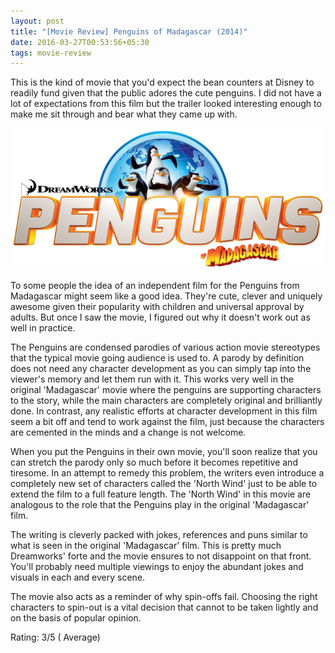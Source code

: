 ```yaml
---
layout: post
title: "[Movie Review] Penguins of Madagascar (2014)"
date: 2016-03-27T00:53:56+05:30
tags: movie-review
---
```


This is the kind of movie that you'd expect the bean counters at Disney to readily fund given that the public adores the cute penguins.
I did not have a lot of expectations from this film but the trailer looked interesting enough to make me sit through and bear what they came up with.

![Penguins of Madagascar (2014)](/img/movie-poster-penguins-of-madagascar-2014.png 'Penguins of Madagascar (2014)')

To some people the idea of an independent film for the Penguins from Madagascar might seem like a good idea.
They're cute, clever and uniquely awesome given their popularity with children and universal approval by adults.
But once I saw the movie, I figured out why it doesn't work out as well in practice.

The Penguins are condensed parodies of various action movie stereotypes that the typical movie going audience is used to.
A parody by definition does not need any character development as you can simply tap into the viewer's memory and let them run with it.
This works very well in the original 'Madagascar' movie where the penguins are supporting characters to the story, while the main characters are completely original and brilliantly done.
In contrast, any realistic efforts at character development in this film seem a bit off and tend to work against the film, just because the characters are cemented in the minds and a change is not welcome.

When you put the Penguins in their own movie, you'll soon realize that you can stretch the parody only so much before it becomes repetitive and tiresome.
In an attempt to remedy this problem, the writers even introduce a completely new set of characters called the 'North Wind' just to be able to extend the film to a full feature length.
The 'North Wind' in this movie are analogous to the role that the Penguins play in the original 'Madagascar' film.

The writing is cleverly packed with jokes, references and puns similar to what is seen in the original 'Madagascar' film.
This is pretty much Dreamworks' forte and the movie ensures to not disappoint on that front.
You'll probably need multiple viewings to enjoy the abundant jokes and visuals in each and every scene.

The movie also acts as a reminder of why spin-offs fail.
Choosing the right characters to spin-out is a vital decision that cannot to be taken lightly and on the basis of popular opinion.

Rating: 3/5 ( Average)

